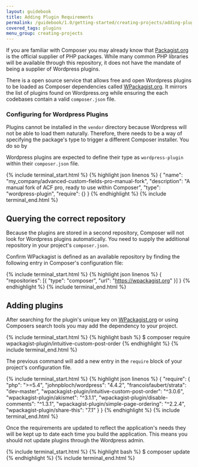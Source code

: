 ```yaml
---
layout: guidebook
title: Adding Plugin Requirements
permalink: /guidebook/1.0/getting-started/creating-projects/adding-plugin-requirements/
covered_tags: plugins
menu_group: creating-projects
---
```


If you are familiar with Composer you may already know that [Packagist.org](https://packagist.org/) is the official supplier of PHP packages. While many common PHP libraries will be available through this repository, it does not have the mandate of being a supplier of Wordpress plugins.

There is a open source service that allows free and open Wordpress plugins to be loaded as Composer dependencies called [WPackagist.org](https://wpackagist.org/). It mirrors the list of plugins found on Wordpress.org while ensuring the each codebases contain a valid `composer.json` file.


### Configuring for Wordpress Plugins

Plugins cannot be installed in the `vendor` directory because Wordpress will not be able to load them naturally. Therefore, there needs to be a way of specifying the package's type to trigger a different Composer installer. You do so by

Wordpress plugins are expected to define their type as `wordpress-plugin` within their `composer.json` file.

{% include terminal_start.html %}
{% highlight json linenos %}
{
    "name": "my_company/advanced-custom-fields-pro-manual-fork",
    "description": "A manual fork of ACF pro, ready to use within Composer",
    "type": "wordpress-plugin",
    "require": {}
}
{% endhighlight %}
{% include terminal_end.html %}

## Querying the correct repository

Because the plugins are stored in a second repository, Composer will not look for Wordpress plugins automatically. You need to supply the additional repository in your project's `composer.json`.

Confirm WPackagist is defined as an available repository by finding the following entry in Composer's configuration file:

{% include terminal_start.html %}
{% highlight json linenos %}
{
    "repositories": [{
        "type": "composer",
        "url": "https://wpackagist.org"
    }]
}
{% endhighlight %}
{% include terminal_end.html %}

## Adding plugins

After searching for the plugin's unique key on [WPackagist.org](https://wpackagist.org/) or using Composers search tools you may add the dependency to your project.

{% include terminal_start.html %}
{% highlight bash %}
$ composer require wpackagist-plugin/intuitive-custom-post-order
{% endhighlight %}
{% include terminal_end.html %}

The previous command will add a new entry in the `require` block of your project's configuration file.

{% include terminal_start.html %}
{% highlight json linenos %}
{
   "require": {
        "php": ">=5.4",
        "johnpbloch/wordpress": "4.4.2",
        "francoisfaubert/strata": "dev-master",
        "wpackagist-plugin/intuitive-custom-post-order": "^3.0.6",
        "wpackagist-plugin/akismet": "^3.1.1",
        "wpackagist-plugin/disable-comments": "^1.3.1",
        "wpackagist-plugin/simple-page-ordering": "^2.2.4",
        "wpackagist-plugin/share-this": "7.1"
    }
}
{% endhighlight %}
{% include terminal_end.html %}

Once the requirements are updated to reflect the application's needs they will be kept up to date each time you build the application. This means you should not update plugins through the Wordpress admin.

{% include terminal_start.html %}
{% highlight bash %}
$ composer update
{% endhighlight %}
{% include terminal_end.html %}
